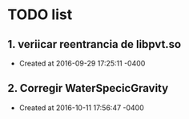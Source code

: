 # TODO list
## 1. veriicar reentrancia de libpvt.so
- Created at   2016-09-29 17:25:11 -0400

## 2. Corregir WaterSpecicGravity
- Created at   2016-10-11 17:56:47 -0400


